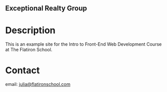 Exceptional Realty Group
---

# Description

This is an example site for the Intro to Front-End Web Development Course at The Flatiron School.

# Contact

email: julia@flatironschool.com
